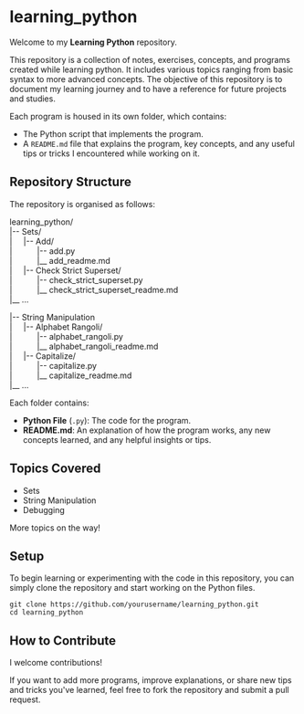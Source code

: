 # learning_python

Welcome to my **Learning Python** repository.

This repository is a collection of notes, exercises, concepts, and programs created while learning python. It includes various topics ranging from basic syntax to more advanced concepts. The objective of this repository is to document my learning journey and to have a reference for future projects and studies.

Each program is housed in its own folder, which contains:
* The Python script that implements the program.
* A `README.md` file that explains the program, key concepts, and any useful tips or tricks I encountered while working on it.

## Repository Structure
The repository is organised as follows:

learning_python/<br>
|-- Sets/<br>
|&nbsp;&nbsp;&nbsp;&nbsp;&nbsp;|-- Add/<br>
|&nbsp;&nbsp;&nbsp;&nbsp;&nbsp;&nbsp;&nbsp;&nbsp;&nbsp;&nbsp;&nbsp;|-- add.py<br>
|&nbsp;&nbsp;&nbsp;&nbsp;&nbsp;&nbsp;&nbsp;&nbsp;&nbsp;&nbsp;&nbsp;|__ add_readme.md<br>
|&nbsp;&nbsp;&nbsp;&nbsp;&nbsp;|-- Check Strict Superset/<br>
|&nbsp;&nbsp;&nbsp;&nbsp;&nbsp;&nbsp;&nbsp;&nbsp;&nbsp;&nbsp;&nbsp;|-- check_strict_superset.py<br>
|&nbsp;&nbsp;&nbsp;&nbsp;&nbsp;&nbsp;&nbsp;&nbsp;&nbsp;&nbsp;&nbsp;|__ check_strict_superset_readme.md<br>
|__ ...

|-- String Manipulation<br>
|&nbsp;&nbsp;&nbsp;&nbsp;&nbsp;|-- Alphabet Rangoli/<br>
|&nbsp;&nbsp;&nbsp;&nbsp;&nbsp;&nbsp;&nbsp;&nbsp;&nbsp;&nbsp;&nbsp;|-- alphabet_rangoli.py<br>
|&nbsp;&nbsp;&nbsp;&nbsp;&nbsp;&nbsp;&nbsp;&nbsp;&nbsp;&nbsp;&nbsp;|__ alphabet_rangoli_readme.md<br>
|&nbsp;&nbsp;&nbsp;&nbsp;&nbsp;|-- Capitalize/<br>
|&nbsp;&nbsp;&nbsp;&nbsp;&nbsp;&nbsp;&nbsp;&nbsp;&nbsp;&nbsp;&nbsp;|-- capitalize.py<br>
|&nbsp;&nbsp;&nbsp;&nbsp;&nbsp;&nbsp;&nbsp;&nbsp;&nbsp;&nbsp;&nbsp;|__ capitalize_readme.md<br>
|__ ...

Each folder contains:

* **Python File** (`.py`): The code for the program.
* **README.md**: An explanation of how the program works, any new concepts learned, and any helpful insights or tips.

## Topics Covered
* Sets
* String Manipulation
* Debugging

More topics on the way!

## Setup
To begin learning or experimenting with the code in this repository, you can simply clone the repository and start working on the Python files.
```
git clone https://github.com/yourusername/learning_python.git
cd learning_python
```

## How to Contribute
I welcome contributions!

If you want to add more programs, improve explanations, or share new tips and tricks you've learned, feel free to fork the repository and submit a pull request.
